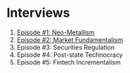 # Interviews

1. [Episode #1: Neo-Metallism](episode-1.md)
2. [Episode #2: Market Fundamentalism](episode-2.md)
3. Episode #3: Securities Regulation
4. Episode #4: Post-state Technocracy
5. Episode #5: Fintech Incrementalism